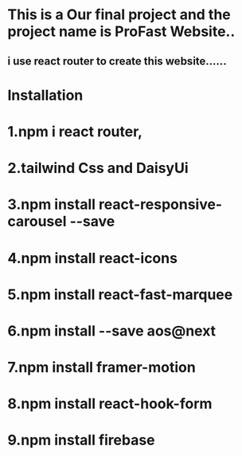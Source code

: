 # This is a Our final project and the project name is ProFast Website..

## i use react router to create this website......

# Installation

# 1.npm i react router,

# 2.tailwind Css and DaisyUi

# 3.npm install react-responsive-carousel --save

# 4.npm install react-icons

# 5.npm install react-fast-marquee

# 6.npm install --save aos@next

# 7.npm install framer-motion

# 8.npm install react-hook-form

# 9.npm install firebase
